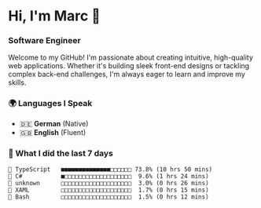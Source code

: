 # Hi, I'm Marc 👋 
### Software Engineer

Welcome to my GitHub! I'm passionate about creating intuitive, high-quality web applications. Whether it's building sleek front-end designs or tackling complex back-end challenges, I'm always eager to learn and improve my skills.  

### 🌍 Languages I Speak  
- 🇩🇪 **German** (Native)  
- 🇬🇧 **English** (Fluent)

### 🤯 What I did the last 7 days

```
🔷 TypeScript   ■■■■■■■■■■■■■■□□□□□□ 73.8% (10 hrs 50 mins)
🔷 C#           ■□□□□□□□□□□□□□□□□□□□  9.6% (1 hrs 24 mins)
📄 unknown      □□□□□□□□□□□□□□□□□□□□  3.0% (0 hrs 26 mins)
📄 XAML         □□□□□□□□□□□□□□□□□□□□  1.7% (0 hrs 15 mins)
📄 Bash         □□□□□□□□□□□□□□□□□□□□  1.5% (0 hrs 12 mins)
```